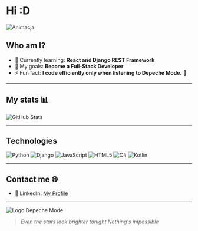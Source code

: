 # Hi  :D
![Animacja](https://media.giphy.com/media/13HgwGsXF0aiGY/giphy.gif)

## Who am I?
- 🌱 Currently learning: **React and Django REST Framework**
- 🎯 My goals: **Become a Full-Stack Developer**
- ⚡ Fun fact: **I code efficiently only when listening to Depeche Mode.** 🌌

---

## My stats 📊
![GitHub Stats](https://github-readme-stats.vercel.app/api?username=drucjacek&show_icons=true&theme=radical)

---

## Technologies
![Python](https://img.shields.io/badge/Python-3776AB?style=for-the-badge&logo=python&logoColor=white)
![Django](https://img.shields.io/badge/Django-092E20?style=for-the-badge&logo=django&logoColor=white)
![JavaScript](https://img.shields.io/badge/JavaScript-F7DF1E?style=for-the-badge&logo=javascript&logoColor=black)
![HTML5](https://img.shields.io/badge/HTML5-E34F26?style=for-the-badge&logo=html5&logoColor=white)
![C#](https://img.shields.io/badge/C%23-239120?style=for-the-badge&logo=csharp&logoColor=white)
![Kotlin](https://img.shields.io/badge/Kotlin-0095D5?style=for-the-badge&logo=kotlin&logoColor=white)

---

## Contact me 🌐
- 💼 LinkedIn: [My Profile](https://www.linkedin.com/in/jacek-dru%C4%87-597286304/)

---
![Logo Depeche Mode]((https://upload.wikimedia.org/wikipedia/commons/5/56/Depeche_Mode_logo_2022.png))
> *Even the stars look brighter tonight Nothing's impossible*
